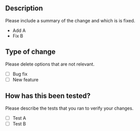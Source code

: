 ## Description

Please include a summary of the change and which is is fixed.

- Add A
- Fix B

## Type of change

Please delete options that are not relevant.

- [ ] Bug fix
- [ ] New feature

## How has this been tested?

Please describe the tests that you ran to verify your changes.

- [ ] Test A
- [ ] Test B
